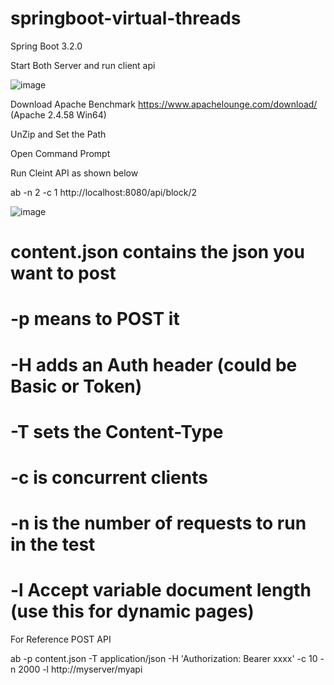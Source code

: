 # springboot-virtual-threads
Spring Boot 3.2.0





Start Both Server and run client api

![image](https://github.com/srss-pocs/springboot-virtual-threads/assets/145287517/6feb956e-27ed-4797-b892-d4e0004836de)



Download Apache Benchmark https://www.apachelounge.com/download/  (Apache 2.4.58 Win64)

UnZip and Set the Path

Open Command Prompt

Run Cleint API as shown below

ab -n 2 -c 1 http://localhost:8080/api/block/2

![image](https://github.com/srss-pocs/springboot-virtual-threads/assets/145287517/4627038f-4098-4e64-8227-21ec7e4c9c2d)


# content.json contains the json you want to post
# -p means to POST it
# -H adds an Auth header (could be Basic or Token)
# -T sets the Content-Type
# -c is concurrent clients
# -n is the number of requests to run in the test
# -l Accept variable document length (use this for dynamic pages)

For Reference POST API

ab -p content.json -T application/json -H 'Authorization: Bearer xxxx' -c 10 -n 2000 -l http://myserver/myapi

